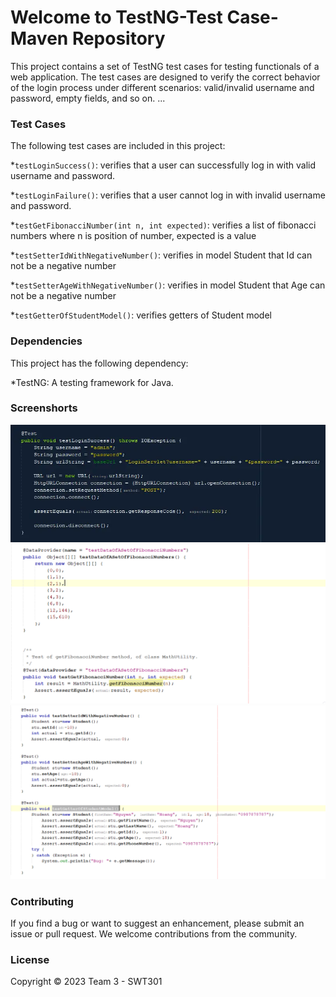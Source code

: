 
# Welcome to TestNG-Test Case-Maven Repository

This project contains a set of TestNG test cases for testing functionals of a web application. The test cases are designed to verify the correct behavior of the login process under different scenarios: valid/invalid username and password, empty fields, and so on. ...

### Test Cases

The following test cases are included in this project:

*`testLoginSuccess()`: verifies that a user can successfully log in with valid username and password.

*`testLoginFailure()`: verifies that a user cannot log in with invalid username and password.

*`testGetFibonacciNumber(int n, int expected)`: verifies a list of fibonacci numbers where n is position of number, expected is a value

*`testSetterIdWithNegativeNumber()`: verifies in model Student that Id can not be a negative number

*`testSetterAgeWithNegativeNumber()`: verifies in model Student that Age can not be a negative number

*`testGetterOfStudentModel()`: verifies getters of Student model

### Dependencies

This project has the following dependency:

*TestNG: A testing framework for Java.

### Screenshorts

![source code with TestNG - Test Case](https://raw.githubusercontent.com/maotou-spy/testng-testcase-maven/main/screenshots/screenshot_1677469446.webp)
![source code with TestNG - Test Case](https://github.com/maotou-spy/testng-testcase-maven/blob/main/screenshots/Screenshot_20230227_111412.webp)
![source code with TestNG - Test Case](https://raw.githubusercontent.com/maotou-spy/testng-testcase-maven/main/screenshots/Screenshot_20230227_111350.webp)

### Contributing

If you find a bug or want to suggest an enhancement, please submit an issue or pull request. We welcome contributions from the community.

### License

Copyright &#169; 2023 Team 3 - SWT301
